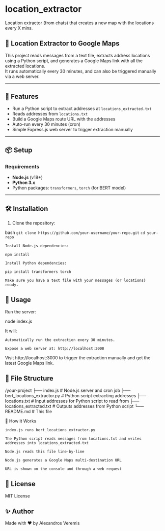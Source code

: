 # location_extractor
Location extractor (from chats) that creates a new map with the locations every X mins.


## 📍 Location Extractor to Google Maps

This project reads messages from a text file, extracts address locations using a Python script, and generates a Google Maps link with all the extracted locations.  
It runs automatically every 30 minutes, and can also be triggered manually via a web server.

---

## 🚀 Features

- Run a Python script to extract addresses at `locations_extracted.txt`
- Reads addresses from `locations.txt`
- Build a Google Maps route URL with the addresses
- Auto-run every 30 minutes (cron)
- Simple Express.js web server to trigger extraction manually

---

## 📦 Setup

### Requirements
- **Node.js** (v18+)
- **Python 3.x**
- Python packages: `transformers`, `torch` (for BERT model)

---

## 🛠 Installation

1. Clone the repository:

bash
```git clone https://github.com/your-username/your-repo.git```
```cd your-repo```

    Install Node.js dependencies:

```npm install```

    Install Python dependencies:

```pip install transformers torch```

    Make sure you have a text file with your messages (or locations) ready.

## 🏃 Usage

Run the server:

node index.js

It will:

    Automatically run the extraction every 30 minutes.

    Expose a web server at: http://localhost:3000

Visit http://localhost:3000 to trigger the extraction manually and get the latest Google Maps link.

## 📂 File Structure

/your-project
├── index.js                  # Node.js server and cron job
├── bert_locations_extractor.py # Python script extracting addresses
├── locations.txt              # Input addresses for Python script to read from
├── locations_extracted.txt    # Outputs addresses from Python script
└── README.md                  # This file

🔧 How it Works

    index.js runs bert_locations_extractor.py

    The Python script reads messages from locations.txt and writes addresses into locations_extracted.txt

    Node.js reads this file line-by-line

    Node.js generates a Google Maps multi-destination URL

    URL is shown on the console and through a web request

## 📜 License

MIT License

## ✨ Author

Made with ❤️ by Alexandros Veremis
